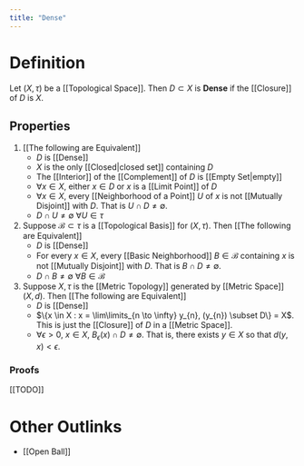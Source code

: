 ```yaml
---
title: "Dense"
---
```


# Definition
Let $(X, \tau)$ be a [[Topological Space]]. Then $D \subset X$ is **Dense** if the [[Closure]] of $D$ is $X$. 


## Properties
1. [[The following are Equivalent]]
	- $D$ is [[Dense]]
	- $X$ is the only [[Closed|closed set]] containing $D$
	- The [[Interior]] of the [[Complement]] of $D$ is [[Empty Set|empty]]
	- $\forall x \in X$, either $x \in D$ or $x$ is a [[Limit Point]] of $D$
	- $\forall x \in X$, every [[Neighborhood of a Point]] $U$ of $x$ is not [[Mutually Disjoint]] with $D$. That is $U \cap D \neq \emptyset$.
	- $D \cap U \neq \emptyset$ $\forall U \in \tau$
2. Suppose $\mathcal{B} \subset \tau$ is a [[Topological Basis]] for $(X, \tau)$. Then [[The following are Equivalent]]
	- $D$ is [[Dense]]
	- For every $x \in X$, every [[Basic Neighborhood]] $B \in \mathcal{B}$ containing $x$ is not [[Mutually Disjoint]] with $D$. That is $B \cap D \neq \emptyset$.
	- $D \cap B \neq \emptyset$ $\forall B \in \mathcal{B}$
4. Suppose $X, \tau$ is the [[Metric Topology]] generated by [[Metric Space]] $(X, d)$. Then [[The following are Equivalent]]
	- $D$ is [[Dense]]
	- $\{x \in X : x = \lim\limits_{n \to \infty} y_{n}, (y_{n}) \subset D\} = X$. This is just the [[Closure]] of $D$ in a [[Metric Space]].
	- $\forall \epsilon > 0$, $x \in X$, $B_{\epsilon}(x) \cap D \neq \emptyset$. That is, there exists $y \in X$ so that $d(y,x) < \epsilon$.



### Proofs
[[TODO]]


# Other Outlinks
- [[Open Ball]]